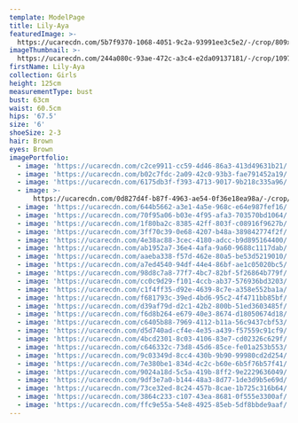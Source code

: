 ```yaml
---
template: ModelPage
title: Lily-Aya
featuredImage: >-
  https://ucarecdn.com/5b7f9370-1068-4051-9c2a-93991ee3c5e2/-/crop/809x357/0,0/-/preview/
imageThumbnail: >-
  https://ucarecdn.com/244a080c-93ae-472c-a3c4-e2da09137181/-/crop/1097x1336/568,5/-/preview/
firstName: Lily-Aya
collection: Girls
height: 125cm
measurementType: bust
bust: 63cm
waist: 60.5cm
hips: '67.5'
size: '6'
shoeSize: 2-3
hair: Brown
eyes: Brown
imagePortfolio:
  - image: 'https://ucarecdn.com/c2ce9911-cc59-4d46-86a3-413d49631b21/'
  - image: 'https://ucarecdn.com/b02c7fdc-2a09-42c0-93b3-fae791452a19/'
  - image: 'https://ucarecdn.com/6175db3f-f393-4713-9017-9b218c335a96/'
  - image: >-
      https://ucarecdn.com/0d827d4f-b87f-4963-ae54-0f36e18ea98a/-/crop/480x375/960,0/-/preview/
  - image: 'https://ucarecdn.com/644b5662-a3e1-4a5e-968c-e64e987fef16/'
  - image: 'https://ucarecdn.com/70f95a06-b03e-4f95-afa3-703570bd1064/'
  - image: 'https://ucarecdn.com/1f80ba2c-8385-42ff-803f-c08916f9627b/'
  - image: 'https://ucarecdn.com/3ff70c39-0e68-4207-b48a-389842774f2f/'
  - image: 'https://ucarecdn.com/4e38ac88-3cec-4180-adcc-b9d895164400/'
  - image: 'https://ucarecdn.com/ab1952a7-36e4-4afa-9a60-9688c1117dab/'
  - image: 'https://ucarecdn.com/aaeba338-f57d-462e-80a5-be53d5219010/'
  - image: 'https://ucarecdn.com/a7ed4540-94df-44e4-86bf-ae1c05020bc5/'
  - image: 'https://ucarecdn.com/98d8c7a8-77f7-4bc7-82bf-5f26864b779f/'
  - image: 'https://ucarecdn.com/cc0c9d29-f101-4ccb-ab37-576936bd3203/'
  - image: 'https://ucarecdn.com/c1f4ff35-d92e-4639-8c7e-a358e552ba1a/'
  - image: 'https://ucarecdn.com/f681793c-39ed-4bd6-95c2-4f4711bb85bf/'
  - image: 'https://ucarecdn.com/d39af79d-d2c1-42b2-800b-51ed3603485f/'
  - image: 'https://ucarecdn.com/f6d8b264-e679-40e3-8674-d18050674d18/'
  - image: 'https://ucarecdn.com/c6405b88-7969-4112-b11a-56c9437cbf53/'
  - image: 'https://ucarecdn.com/d5d740ad-cf4e-4e35-a439-f57559c91cf9/'
  - image: 'https://ucarecdn.com/4bcd2301-8c03-4106-83e7-cd02326c629f/'
  - image: 'https://ucarecdn.com/c646332c-73d8-45d6-85ce-fe01a253b553/'
  - image: 'https://ucarecdn.com/9c03349d-8cc4-430b-9b90-99980cd2d254/'
  - image: 'https://ucarecdn.com/7e380be1-834d-4c2c-b60e-6b5f76b57f41/'
  - image: 'https://ucarecdn.com/9024a18d-5c5a-419b-8ff2-9e2229636049/'
  - image: 'https://ucarecdn.com/9df3e7a0-b144-48a3-8d77-1de3d9b5e69d/'
  - image: 'https://ucarecdn.com/73ce32ed-8c24-457b-8cae-1b725c316b64/'
  - image: 'https://ucarecdn.com/3864c233-c107-43ea-8681-0f555e3300af/'
  - image: 'https://ucarecdn.com/ffc9e55a-54e8-4925-85eb-5df8bbde9aaf/'
---
```


